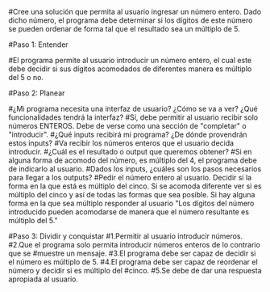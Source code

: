 #Cree una solución que permita al usuario ingresar un número entero. Dado dicho
número, el programa debe determinar si los dígitos de este número se pueden
ordenar de forma tal que el resultado sea un múltiplo de 5.

#Paso 1: Entender

#El programa permite al usuario introducir un número entero, el cual este debe decidir si sus dígitos acomodados de diferentes manera es múltiplo del 5 o no.

#Paso 2: Planear

#¿Mi programa necesita una interfaz de usuario? ¿Cómo se va a
ver? ¿Qué funcionalidades tendrá la interfaz?
#Sí, debe permitir al usuario recibir solo números ENTEROS. Debe de verse como una sección de "completar" o "introducir".
#¿Qué inputs recibirá mi programa? ¿De dónde provendrán estos
inputs?
#Va recibir los números enteros que el usuario decida introducir.
#¿Cuál es el resultado o output que queremos obtener?
#Si en alguna forma de acomodo del número, es múltiplo del 4, el programa debe de indicarlo al usuario.
#Dados los inputs, ¿cuáles son los pasos necesarios para llegar a
los outputs?
#Pedir el número entero al usuario. Decidir si la forma en la que está es múltiplo del cinco. Si se acomoda diferente ver si es múltiplo del cinco y así de todas las formas que sea posible. Si hay alguna forma en la que sea múltiplo responder al usuario "Los dígitos del número introducido pueden acomodarse de manera que el número resultante es múltiplo del 5."

#Paso 3: Dividir y conquistar
#1.Permitir al usuario introducir números.
#2.Que el programa solo permita introducir números enteros de lo contrario que se #muestre un mensaje.
#3.El programa debe ser capaz de decidir si el número es múltiplo de 5.
#4.El programa debe ser capaz de reordenar el número y decidir si es múltiplo del #cinco.
#5.Se debe de dar una respuesta apropiada al usuario.